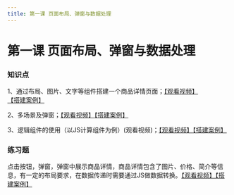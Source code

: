 ```yaml
---
title: 第一课 页面布局、弹窗与数据处理
---
```


# 第一课 页面布局、弹窗与数据处理

### 知识点

1、通过布局、图片、文字等组件搭建一个商品详情页面；[【观看视频】](https://meeting.tencent.com/v2/cloud-record/share?id=8cb86f21-7e17-4d70-8d0a-c22f2450a148&from=3)[【搭建案例】](https://my.mybricks.world/mybricks-app-pcspa/index.html?id=512204034093125)

2、多场景及弹窗；[【观看视频】](https://meeting.tencent.com/v2/cloud-record/share?id=fed65038-98f4-42fa-ad28-0d9f1dbe0393&from=3&is-single=true)[【搭建案例】](https://my.mybricks.world/mybricks-app-pcspa/index.html?id=512216052539461)

3、逻辑组件的使用（以JS计算组件为例）(观看视频)；[【观看视频】](https://meeting.tencent.com/v2/cloud-record/share?id=065eecb7-7942-41bf-ac3f-4456c3f6b603&from=3&is-single=true)[【搭建案例】](https://my.mybricks.world/mybricks-app-pcspa/index.html?id=512216395075653)

  
### 练习题

点击按钮，弹窗，弹窗中展示商品详情，商品详情包含了图片、价格、简介等信息，有一定的布局要求，在数据传递时需要通过JS做数据转换。[【观看视频】](https://meeting.tencent.com/v2/cloud-record/share?id=fed65038-98f4-42fa-ad28-0d9f1dbe0393&from=3&is-single=true)[【搭建案例】](https://my.mybricks.world/mybricks-app-pcspa/index.html?id=512216052539461)